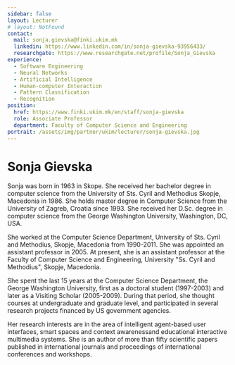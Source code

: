 ```yaml
---
sidebar: false
layout: Lecturer
# layout: NotFound
contact:
  mail: sonja.gievska@finki.ukim.mk
  linkedin: https://www.linkedin.com/in/sonja-gievska-93956433/
  researchgate: https://www.researchgate.net/profile/Sonja_Gievska
experience:
  - Software Engineering
  - Neural Networks
  - Artificial Intelligence
  - Human-computer Interaction
  - Pattern Classification
  - Recognition
position:
  href: https://www.finki.ukim.mk/en/staff/sonja-gievska
  role: Associate Professor
  department: Faculty of Computer Science and Engineering
portrait: /assets/img/partner/ukim/lecturer/sonja-gievska.jpg
---
```


# Sonja Gievska

Sonja was born in 1963 in Skope.
She received her bachelor degree in computer science from the University of Sts. Cyril and Methodius Skopje, Macedonia in 1986.
She holds master degree in Computer Science from the University of Zagreb, Croatia since 1993.
She received her D.Sc. degree in computer science from the George Washington University, Washington, DC, USA.

<!-- more -->

She worked at the Computer Science Department, University of Sts. Cyril and Methodius, Skopje, Macedonia from 1990-2011.
She was appointed an assistant professor in 2005.
At present, she is an assistant professor at the Faculty of Computer Science and Engineering, University "Ss. Cyril and Methodius", Skopje, Macedonia.

She spent the last 15 years at the Computer Science Department, the George Washington University, first as a doctoral student (1997-2003) and later as a Visiting Scholar (2005-2009).
During that period, she thought courses at undergraduate and graduate level, and participated in several research projects financed by US government agencies.

Her research interests are in the area of intelligent agent-based user interfaces, smart spaces and context awarenessand educational interactive multimedia systems.
She is an author of more than fifty scientific papers published in international journals and proceedings of international conferences and workshops.
